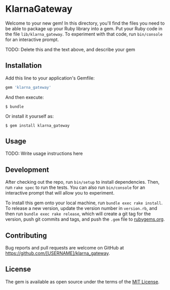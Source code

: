 # KlarnaGateway

Welcome to your new gem! In this directory, you'll find the files you need to be able to package up your Ruby library into a gem. Put your Ruby code in the file `lib/klarna_gateway`. To experiment with that code, run `bin/console` for an interactive prompt.

TODO: Delete this and the text above, and describe your gem

## Installation

Add this line to your application's Gemfile:

```ruby
gem 'klarna_gateway'
```

And then execute:

    $ bundle

Or install it yourself as:

    $ gem install klarna_gateway

## Usage

TODO: Write usage instructions here

## Development

After checking out the repo, run `bin/setup` to install dependencies. Then, run `rake spec` to run the tests. You can also run `bin/console` for an interactive prompt that will allow you to experiment.

To install this gem onto your local machine, run `bundle exec rake install`. To release a new version, update the version number in `version.rb`, and then run `bundle exec rake release`, which will create a git tag for the version, push git commits and tags, and push the `.gem` file to [rubygems.org](https://rubygems.org).

## Contributing

Bug reports and pull requests are welcome on GitHub at https://github.com/[USERNAME]/klarna_gateway.


## License

The gem is available as open source under the terms of the [MIT License](http://opensource.org/licenses/MIT).

